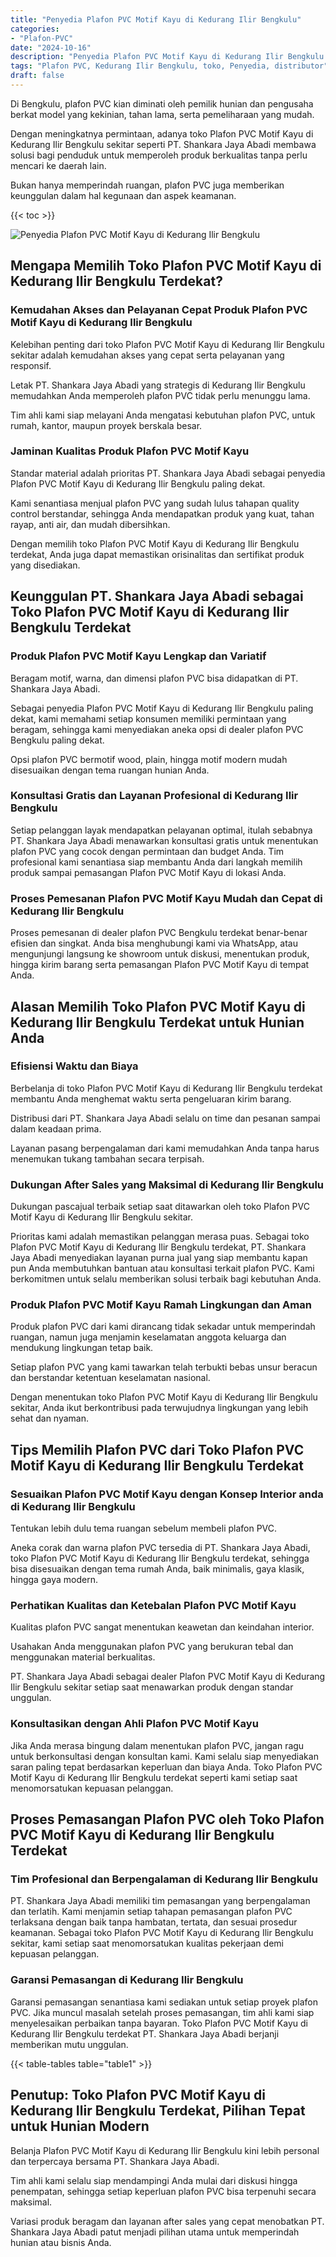 ```yaml
---
title: "Penyedia Plafon PVC Motif Kayu di Kedurang Ilir Bengkulu"
categories: 
- "Plafon-PVC"
date: "2024-10-16"
description: "Penyedia Plafon PVC Motif Kayu di Kedurang Ilir Bengkulu bagi hunian, office, serta ritel. Material terbaik, variasi motif, warna modern, beserta layanan penempatan ditangani oleh tim berpengalaman serta kepastian resmi!|Layanan penjualan Plafon PVC Motif Kayu di Kedurang Ilir Bengkulu bagi kebutuhan rumah, kantor, maupun gerai, dengan material terbaik dan instalasi oleh tenaga ahli berpengalaman dan jaminan resmi.|Alternatif Plafon PVC Motif Kayu di Kedurang Ilir Bengkulu yang terpercaya untuk rumah, perkantoran, dan ritel, dengan material terbaik dan instalasi ditangani oleh teknisi profesional dan jaminan resmi.|Penjualan Plafon PVC Motif Kayu di Kedurang Ilir Bengkulu untuk rumah, kantor, dan ritel, beserta material berkualitas dan instalasi dikerjakan oleh tim profesional, disertai dengan jaminan resmi.}"
tags: "Plafon PVC, Kedurang Ilir Bengkulu, toko, Penyedia, distributor"
draft: false
---
```


Di Bengkulu, plafon PVC kian diminati oleh pemilik hunian dan pengusaha berkat model yang kekinian, tahan lama, serta pemeliharaan yang mudah.

Dengan meningkatnya permintaan, adanya toko Plafon PVC Motif Kayu di Kedurang Ilir Bengkulu sekitar seperti PT. Shankara Jaya Abadi membawa solusi bagi penduduk untuk memperoleh produk berkualitas tanpa perlu mencari ke daerah lain.

Bukan hanya memperindah ruangan, plafon PVC juga memberikan keunggulan dalam hal kegunaan dan aspek keamanan.

{{< toc >}}

![Penyedia Plafon PVC Motif Kayu di Kedurang Ilir Bengkulu](/images/Plafon-PVC/Penyedia-Plafon-PVC-Motif-Kayu-di-Kedurang-Ilir-Bengkulu.png)


## Mengapa Memilih Toko Plafon PVC Motif Kayu di Kedurang Ilir Bengkulu Terdekat?

### Kemudahan Akses dan Pelayanan Cepat Produk Plafon PVC Motif Kayu di Kedurang Ilir Bengkulu

Kelebihan penting dari toko Plafon PVC Motif Kayu di Kedurang Ilir Bengkulu sekitar adalah kemudahan akses yang cepat serta pelayanan yang responsif.

Letak PT. Shankara Jaya Abadi yang strategis di Kedurang Ilir Bengkulu memudahkan Anda memperoleh plafon PVC tidak perlu menunggu lama.

Tim ahli kami siap melayani Anda mengatasi kebutuhan plafon PVC, untuk rumah, kantor, maupun proyek berskala besar.

### Jaminan Kualitas Produk Plafon PVC Motif Kayu

Standar material adalah prioritas PT. Shankara Jaya Abadi sebagai penyedia Plafon PVC Motif Kayu di Kedurang Ilir Bengkulu paling dekat.

Kami senantiasa menjual plafon PVC yang sudah lulus tahapan quality control berstandar, sehingga Anda mendapatkan produk yang kuat, tahan rayap, anti air, dan mudah dibersihkan.

Dengan memilih toko Plafon PVC Motif Kayu di Kedurang Ilir Bengkulu terdekat, Anda juga dapat memastikan orisinalitas dan sertifikat produk yang disediakan.

## Keunggulan PT. Shankara Jaya Abadi sebagai Toko Plafon PVC Motif Kayu di Kedurang Ilir Bengkulu Terdekat

### Produk Plafon PVC Motif Kayu Lengkap dan Variatif

Beragam motif, warna, dan dimensi plafon PVC bisa didapatkan di PT. Shankara Jaya Abadi.

Sebagai penyedia Plafon PVC Motif Kayu di Kedurang Ilir Bengkulu paling dekat, kami memahami setiap konsumen memiliki permintaan yang beragam, sehingga kami menyediakan aneka opsi di dealer plafon PVC Bengkulu paling dekat.

Opsi plafon PVC bermotif wood, plain, hingga motif modern mudah disesuaikan dengan tema ruangan hunian Anda.

### Konsultasi Gratis dan Layanan Profesional di Kedurang Ilir Bengkulu

Setiap pelanggan layak mendapatkan pelayanan optimal, itulah sebabnya PT. Shankara Jaya Abadi menawarkan konsultasi gratis untuk menentukan plafon PVC yang cocok dengan permintaan dan budget Anda. Tim profesional kami senantiasa siap membantu Anda dari langkah memilih produk sampai pemasangan Plafon PVC Motif Kayu di lokasi Anda.

### Proses Pemesanan Plafon PVC Motif Kayu Mudah dan Cepat di Kedurang Ilir Bengkulu

Proses pemesanan di dealer plafon PVC Bengkulu terdekat benar-benar efisien dan singkat. Anda bisa menghubungi kami via WhatsApp, atau mengunjungi langsung ke showroom untuk diskusi, menentukan produk, hingga kirim barang serta pemasangan Plafon PVC Motif Kayu di tempat Anda.

## Alasan Memilih Toko Plafon PVC Motif Kayu di Kedurang Ilir Bengkulu Terdekat untuk Hunian Anda

### Efisiensi Waktu dan Biaya

Berbelanja di toko Plafon PVC Motif Kayu di Kedurang Ilir Bengkulu terdekat membantu Anda menghemat waktu serta pengeluaran kirim barang.

Distribusi dari PT. Shankara Jaya Abadi selalu on time dan pesanan sampai dalam keadaan prima.

Layanan pasang berpengalaman dari kami memudahkan Anda tanpa harus menemukan tukang tambahan secara terpisah.

### Dukungan After Sales yang Maksimal di Kedurang Ilir Bengkulu

Dukungan pascajual terbaik setiap saat ditawarkan oleh toko Plafon PVC Motif Kayu di Kedurang Ilir Bengkulu sekitar.

Prioritas kami adalah memastikan pelanggan merasa puas. Sebagai toko Plafon PVC Motif Kayu di Kedurang Ilir Bengkulu terdekat, PT. Shankara Jaya Abadi menyediakan layanan purna jual yang siap membantu kapan pun Anda membutuhkan bantuan atau konsultasi terkait plafon PVC. Kami berkomitmen untuk selalu memberikan solusi terbaik bagi kebutuhan Anda.

### Produk Plafon PVC Motif Kayu Ramah Lingkungan dan Aman

Produk plafon PVC dari kami dirancang tidak sekadar untuk memperindah ruangan, namun juga menjamin keselamatan anggota keluarga dan mendukung lingkungan tetap baik.

Setiap plafon PVC yang kami tawarkan telah terbukti bebas unsur beracun dan berstandar ketentuan keselamatan nasional.

Dengan menentukan toko Plafon PVC Motif Kayu di Kedurang Ilir Bengkulu sekitar, Anda ikut berkontribusi pada terwujudnya lingkungan yang lebih sehat dan nyaman.

## Tips Memilih Plafon PVC dari Toko Plafon PVC Motif Kayu di Kedurang Ilir Bengkulu Terdekat

### Sesuaikan Plafon PVC Motif Kayu dengan Konsep Interior anda di Kedurang Ilir Bengkulu

Tentukan lebih dulu tema ruangan sebelum membeli plafon PVC.

Aneka corak dan warna plafon PVC tersedia di PT. Shankara Jaya Abadi, toko Plafon PVC Motif Kayu di Kedurang Ilir Bengkulu terdekat, sehingga bisa disesuaikan dengan tema rumah Anda, baik minimalis, gaya klasik, hingga gaya modern.

### Perhatikan Kualitas dan Ketebalan Plafon PVC Motif Kayu

Kualitas plafon PVC sangat menentukan keawetan dan keindahan interior.

Usahakan Anda menggunakan plafon PVC yang berukuran tebal dan menggunakan material berkualitas.

PT. Shankara Jaya Abadi sebagai dealer Plafon PVC Motif Kayu di Kedurang Ilir Bengkulu sekitar setiap saat menawarkan produk dengan standar unggulan.

### Konsultasikan dengan Ahli Plafon PVC Motif Kayu

Jika Anda merasa bingung dalam menentukan plafon PVC, jangan ragu untuk berkonsultasi dengan konsultan kami. Kami selalu siap menyediakan saran paling tepat berdasarkan keperluan dan biaya Anda. Toko Plafon PVC Motif Kayu di Kedurang Ilir Bengkulu terdekat seperti kami setiap saat menomorsatukan kepuasan pelanggan.

## Proses Pemasangan Plafon PVC oleh Toko Plafon PVC Motif Kayu di Kedurang Ilir Bengkulu Terdekat

### Tim Profesional dan Berpengalaman di Kedurang Ilir Bengkulu

PT. Shankara Jaya Abadi memiliki tim pemasangan yang berpengalaman dan terlatih. Kami menjamin setiap tahapan pemasangan plafon PVC terlaksana dengan baik tanpa hambatan, tertata, dan sesuai prosedur keamanan. Sebagai toko Plafon PVC Motif Kayu di Kedurang Ilir Bengkulu sekitar, kami setiap saat menomorsatukan kualitas pekerjaan demi kepuasan pelanggan.

### Garansi Pemasangan di Kedurang Ilir Bengkulu

Garansi pemasangan senantiasa kami sediakan untuk setiap proyek plafon PVC. Jika muncul masalah setelah proses pemasangan, tim ahli kami siap menyelesaikan perbaikan tanpa bayaran. Toko Plafon PVC Motif Kayu di Kedurang Ilir Bengkulu terdekat PT. Shankara Jaya Abadi berjanji memberikan mutu unggulan.

{{< table-tables table="table1" >}}

## Penutup: Toko Plafon PVC Motif Kayu di Kedurang Ilir Bengkulu Terdekat, Pilihan Tepat untuk Hunian Modern

Belanja Plafon PVC Motif Kayu di Kedurang Ilir Bengkulu kini lebih personal dan terpercaya bersama PT. Shankara Jaya Abadi.

Tim ahli kami selalu siap mendampingi Anda mulai dari diskusi hingga penempatan, sehingga setiap keperluan plafon PVC bisa terpenuhi secara maksimal.

Variasi produk beragam dan layanan after sales yang cepat menobatkan PT. Shankara Jaya Abadi patut menjadi pilihan utama untuk memperindah hunian atau bisnis Anda.